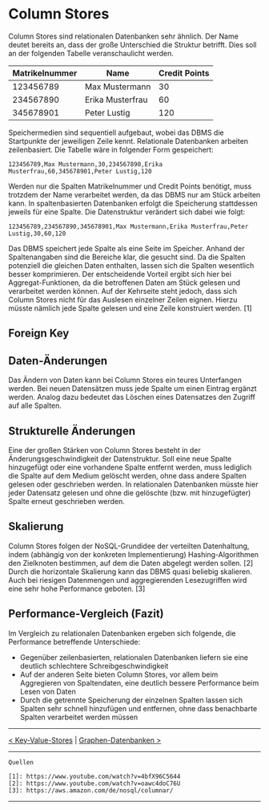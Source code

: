 # Column Stores

Column Stores sind relationalen Datenbanken sehr ähnlich. Der Name deutet bereits an, dass der große Unterschied die Struktur betrifft. Dies soll an der folgenden Tabelle veranschaulicht werden.

| Matrikelnummer | Name             | Credit Points |
| -------------- | ---------------- | ------------- |
| 123456789      | Max Mustermann   | 30            |
| 234567890      | Erika Musterfrau | 60            |
| 345678901      | Peter Lustig     | 120           |

Speichermedien sind sequentiell aufgebaut, wobei das DBMS die Startpunkte der jeweiligen Zeile kennt. Relationale Datenbanken arbeiten zeilenbasiert. Die Tabelle wäre in folgender Form gespeichert:

```
123456789,Max Mustermann,30,234567890,Erika Musterfrau,60,345678901,Peter Lustig,120
```

Werden nur die Spalten Matrikelnummer und Credit Points benötigt, muss trotzdem der Name verarbeitet werden, da das DBMS nur am Stück arbeiten kann. In spaltenbasierten Datenbanken erfolgt die Speicherung stattdessen jeweils für eine Spalte. Die Datenstruktur verändert sich dabei wie folgt:

```
123456789,234567890,345678901,Max Mustermann,Erika Musterfrau,Peter Lustig,30,60,120
```

Das DBMS speichert jede Spalte als eine Seite im Speicher. Anhand der Spaltenangaben sind die Bereiche klar, die gesucht sind. Da die Spalten potenziell die gleichen Daten enthalten, lassen sich die Spalten wesentlich besser komprimieren. Der entscheidende Vorteil ergibt sich hier bei Aggregat-Funktionen, da die betroffenen Daten am Stück gelesen und verarbeitet werden können. Auf der Kehrseite steht jedoch, dass sich Column Stores nicht für das Auslesen einzelner Zeilen eignen. Hierzu müsste nämlich jede Spalte gelesen und eine Zeile konstruiert werden. [1]



## Foreign Key





## Daten-Änderungen

Das Ändern von Daten kann bei Column Stores ein teures Unterfangen werden. Bei neuen Datensätzen muss jede Spalte um einen Eintrag ergänzt werden. Analog dazu bedeutet das Löschen eines Datensatzes den Zugriff auf alle Spalten.



## Strukturelle Änderungen

Eine der großen Stärken von Column Stores besteht in der Änderungsgeschwindigkeit der Datenstruktur. Soll eine neue Spalte hinzugefügt oder eine vorhandene Spalte entfernt werden, muss lediglich die Spalte auf dem Medium gelöscht werden, ohne dass andere Spalten gelesen oder geschrieben werden. In relationalen Datenbanken müsste hier jeder Datensatz gelesen und ohne die gelöschte (bzw. mit hinzugefügter) Spalte erneut geschrieben werden.



## Skalierung

Column Stores folgen der NoSQL-Grundidee der verteilten Datenhaltung, indem (abhängig von der konkreten Implementierung) Hashing-Algorithmen den Zielknoten bestimmen, auf dem die Daten abgelegt werden sollen. [2] Durch die horizontale Skalierung kann das DBMS quasi beliebig skalieren. Auch bei riesigen Datenmengen und aggregierenden Lesezugriffen wird eine sehr hohe Performance geboten. [3]



## Performance-Vergleich (Fazit)

Im Vergleich zu relationalen Datenbanken ergeben sich folgende, die Performance betreffende Unterschiede:



* Gegenüber zeilenbasierten, relationalen Datenbanken liefern sie eine deutlich schlechtere Schreibgeschwindigkeit
* Auf der anderen Seite bieten Column Stores, vor allem beim Aggregieren von Spaltendaten, eine deutlich bessere Performance beim Lesen von Daten
* Durch die getrennte Speicherung der einzelnen Spalten lassen sich Spalten sehr schnell hinzufügen und entfernen, ohne dass benachbarte Spalten verarbeitet werden müssen



------

[< Key-Value-Stores](Key-Value-Stores.md) | [Graphen-Datenbanken >](Graphen-Datenbanken.md)

***

```
Quellen

[1]: https://www.youtube.com/watch?v=4bfX96C5644
[2]: https://www.youtube.com/watch?v=oawc4doC76U
[3]: https://aws.amazon.com/de/nosql/columnar/
```

***

